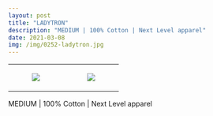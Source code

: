 ```yaml
---
layout: post
title: "LADYTRON"
description: "MEDIUM | 100% Cotton | Next Level apparel"
date: 2021-03-08
img: /img/0252-ladytron.jpg
---
```




<table style="width:100%;"><tr><td style="vertical-align:top;">
      <figure class="tmblr-full" data-orig-height="2048" data-orig-width="1365" data-orig-src="https://concertshirts.netlify.app/shirts/0252/0252-01.jpg"><img src="https://64.media.tumblr.com/1dc3b232b20b27637906955a62cc0730/4c581dd23fe9f106-d2/s540x810/e49bbf69f032a752fc9498cbcc1e45b0e82b392a.jpg" data-orig-height="2048" data-orig-width="1365" data-orig-src="https://concertshirts.netlify.app/shirts/0252/0252-01.jpg"/></figure></td>
    <td style="vertical-align:top;">
      <figure class="tmblr-full" data-orig-height="2048" data-orig-width="1365" data-orig-src="https://concertshirts.netlify.app/shirts/0252/0252-02.jpg"><img src="https://64.media.tumblr.com/209da0a9c61a8dc70bec8224a64aa2b7/4c581dd23fe9f106-f9/s540x810/10b050a9092bec663b5217e53412f49bc97e25fc.jpg" data-orig-height="2048" data-orig-width="1365" data-orig-src="https://concertshirts.netlify.app/shirts/0252/0252-02.jpg"/></figure></td>
  </tr></table><p>
  MEDIUM | 100% Cotton | Next Level apparel
</p>
